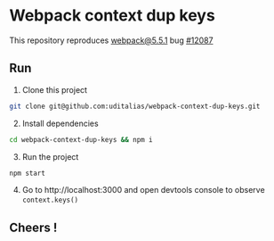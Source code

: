 # Webpack context dup keys

This repository reproduces webpack@5.5.1 bug [#12087](https://github.com/webpack/webpack/issues/12087)

## Run

1. Clone this project
```bash
git clone git@github.com:uditalias/webpack-context-dup-keys.git
```

2. Install dependencies
```bash
cd webpack-context-dup-keys && npm i
```

3. Run the project
```bash
npm start
```

4. Go to http://localhost:3000 and open devtools console to observe `context.keys()`

## Cheers !